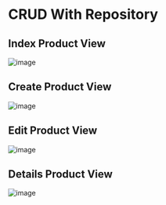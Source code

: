 # CRUD With Repository
## Index Product View
![image](https://github.com/user-attachments/assets/057000c8-efb6-4622-8a83-595a569f27a0)
 ## Create Product View
 ![image](https://github.com/user-attachments/assets/fd910e6a-27f4-4340-b3ec-e72f50b3ce76)
## Edit Product View
![image](https://github.com/user-attachments/assets/90cc9ce3-370a-4e99-933f-e42c03564140)
## Details Product View
![image](https://github.com/user-attachments/assets/2e20232a-d1f5-4fd6-90d1-8d4c9384b6ce)



